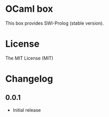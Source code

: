 # OCaml box

This box provides SWI-Prolog (stable version).

# License

The MIT License (MIT)

# Changelog

## 0.0.1

- Initial release
